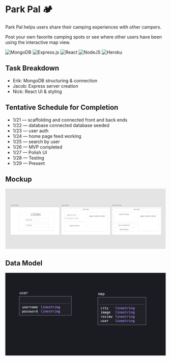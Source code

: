 # Park Pal 🏕️

Park Pal helps users share their camping experiences with other campers.

Post your own favorite camping spots or see where other users have been using the interactive map view.

<img alt="MongoDB" src ="https://img.shields.io/badge/MongoDB-%2313AA52.svg?&style=for-the-badge&logo=mongodb&logoColor=white"/> <img alt="Express.js" src="https://img.shields.io/badge/express.js%20-%23404d59.svg?&style=for-the-badge"/> <img alt="React" src="https://img.shields.io/badge/react%20-%2320232a.svg?&style=for-the-badge&logo=react&logoColor=%2361DAFB"/> <img alt="NodeJS" src="https://img.shields.io/badge/node.js%20-%2343853D.svg?&style=for-the-badge&logo=node.js&logoColor=white"/> <img alt="Heroku" src="https://img.shields.io/badge/heroku%20-%23430098.svg?&style=for-the-badge&logo=heroku&logoColor=white"/>

## Task Breakdown

- Erik: MongoDB structuring & connection
- Jacob: Express server creation
- Nick: React UI & styling

## Tentative Schedule for Completion

- 1/21 — scaffolding and connected front and back ends
- 1/22 — database connected database seeded
- 1/23 — user auth
- 1/24 — home page feed working
- 1/25 — search by user
- 1/26 — MVP completed
- 1/27 — Polish UI
- 1/28 — Testing
- 1/29 — Present

## Mockup

![mockup](./images/mockup.png)

## Data Model

![data model](./images/dataflow.png)

